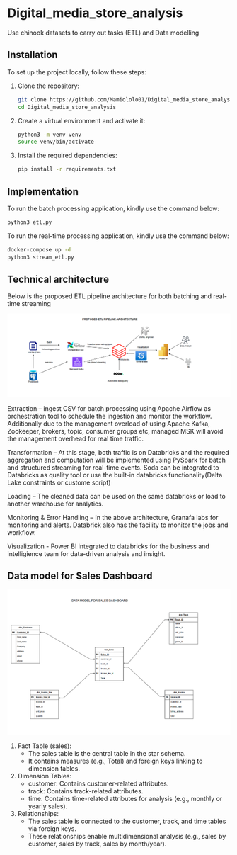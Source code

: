 # Digital_media_store_analysis
Use chinook datasets to carry out tasks (ETL) and Data modelling

## Installation

To set up the project locally, follow these steps:

1. Clone the repository:
   ```bash
   git clone https://github.com/Mamiololo01/Digital_media_store_analysis.git
   cd Digital_media_store_analysis
   ```

2. Create a virtual environment and activate it:
   ```bash
   python3 -m venv venv
   source venv/bin/activate
   ```

3. Install the required dependencies:
   ```bash
   pip install -r requirements.txt
   ```

## Implementation

To run the batch processing application, kindly use the command below:
   ```bash
   python3 etl.py
   ```

To run the real-time processing application, kindly use the command below:
   ```bash
   docker-compose up -d
   python3 stream_etl.py
   ```



## Technical architecture

Below is the proposed ETL pipeline architecture for both batching and real-time streaming

![ETL diagram](images/ETL_pipeline.png)

Extraction – ingest CSV for batch processing using Apache Airflow as orchestration tool to schedule the ingestion and monitor the workflow. Additionally due to the management overload of using Apache Kafka, Zookeeper, brokers, topic, consumer groups etc, managed MSK will avoid the management overhead for real time traffic.


Transformation – At this stage, both traffic is on Databricks and the required aggregation and computation will be implemented using PySpark for batch and structured streaming for real-time events. Soda can be integrated to Databricks as quality tool or use the built-in databricks functionality(Delta Lake constraints or custome script)

Loading – The cleaned data can be used on the same databricks or load to another warehouse for analytics.


Monitoring & Error Handling – In the above architecture, Granafa labs for monitoring and alerts. Databrick also has the facility to monitor the jobs and workflow.

Visualization - Power BI integrated to databricks for the business and intelligience team for data-driven analysis and insight.


## Data model for Sales Dashboard

![ERD diagram](images/ERD_sales_dashboard.png)

1. Fact Table (sales):
    * The sales table is the central table in the star schema.
    * It contains measures (e.g., Total) and foreign keys linking to dimension tables.
2. Dimension Tables:
    * customer: Contains customer-related attributes.
    * track: Contains track-related attributes.
    * time: Contains time-related attributes for analysis (e.g., monthly or yearly sales).
3. Relationships:
    * The sales table is connected to the customer, track, and time tables via foreign keys.
    * These relationships enable multidimensional analysis (e.g., sales by customer, sales by track, sales by month/year).
